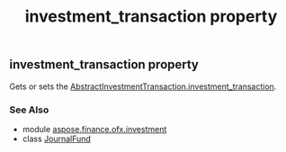 ﻿---
title: investment_transaction property
second_title: Aspose.Finance for Python via .NET API References
description: 
type: docs
weight: 30
url: /python-net/aspose.finance.ofx.investment/journalfund/investment_transaction/
is_root: false
---

## investment_transaction property


Gets or sets the [AbstractInvestmentTransaction.investment_transaction](/finance/python-net/aspose.finance.ofx.investment/abstractinvestmenttransaction#investment_transaction).

### See Also
* module [aspose.finance.ofx.investment](../../)
* class [JournalFund](/finance/python-net/aspose.finance.ofx.investment/journalfund)
